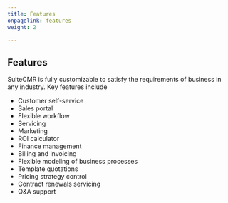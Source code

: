 ```yaml
---
title: Features
onpagelink: features
weight: 2

---
```


Features
--------

SuiteCMR is fully customizable to satisfy the requirements of business in any industry. Key features include

- Customer self-service
- Sales portal
- Flexible workflow
- Servicing
- Marketing
- ROI calculator
- Finance management
- Billing and invoicing
- Flexible modeling of business processes
- Template quotations
- Pricing strategy control
- Contract renewals servicing
- Q&amp;A support
 